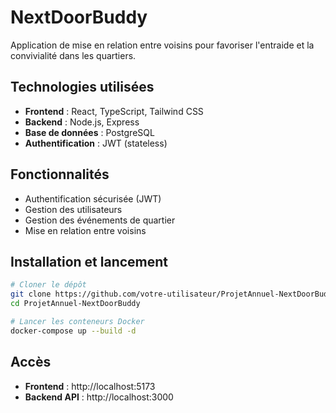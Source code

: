 # NextDoorBuddy

Application de mise en relation entre voisins pour favoriser l'entraide et la convivialité dans les quartiers.

## Technologies utilisées

- **Frontend** : React, TypeScript, Tailwind CSS
- **Backend** : Node.js, Express
- **Base de données** : PostgreSQL
- **Authentification** : JWT (stateless)

## Fonctionnalités

- Authentification sécurisée (JWT)
- Gestion des utilisateurs
- Gestion des événements de quartier
- Mise en relation entre voisins

## Installation et lancement

```bash
# Cloner le dépôt
git clone https://github.com/votre-utilisateur/ProjetAnnuel-NextDoorBuddy.git
cd ProjetAnnuel-NextDoorBuddy

# Lancer les conteneurs Docker
docker-compose up --build -d
```

## Accès

- **Frontend** : http://localhost:5173
- **Backend API** : http://localhost:3000